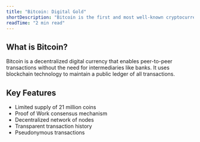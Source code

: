 ```yaml
---
title: "Bitcoin: Digital Gold"
shortDescription: "Bitcoin is the first and most well-known cryptocurrency, created by Satoshi Nakamoto in 2009. It introduced blockchain technology and operates as a decentralized digital currency."
readTime: "2 min read"
---
```


## What is Bitcoin?

Bitcoin is a decentralized digital currency that enables peer-to-peer transactions without the need for intermediaries like banks. It uses blockchain technology to maintain a public ledger of all transactions.

## Key Features

- Limited supply of 21 million coins
- Proof of Work consensus mechanism
- Decentralized network of nodes
- Transparent transaction history
- Pseudonymous transactions